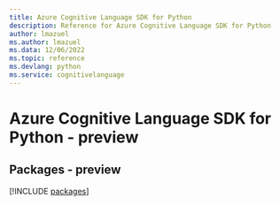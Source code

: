 ```yaml
---
title: Azure Cognitive Language SDK for Python
description: Reference for Azure Cognitive Language SDK for Python
author: lmazuel
ms.author: lmazuel
ms.data: 12/06/2022
ms.topic: reference
ms.devlang: python
ms.service: cognitivelanguage
---
```

# Azure Cognitive Language SDK for Python - preview
## Packages - preview
[!INCLUDE [packages](cognitive-language-index.md)]